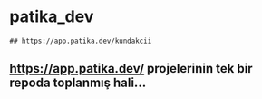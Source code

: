 # patika_dev

```
## https://app.patika.dev/kundakcii
```
  
## https://app.patika.dev/ projelerinin tek bir repoda toplanmış hali...

